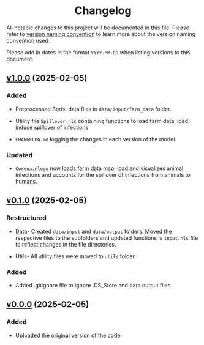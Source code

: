 <h1 align="center"> Changelog </h1>

All notable changes to this project will be documented in 
this file.
Please refer to [version naming convention](README.md#about) 
to learn more about the version naming convention used.

Please add in dates in the format `YYYY-MM-DD` when listing
versions to this document.

## [v1.0.0](https://github.com/angelina-momin/IMBIT-model/releases/tag/v1.0.0) (2025-02-05)

### Added
- Preprocessed Boris' data files in `data/input/farm_data` folder.

- Utility file `Spillover.nls` containing functions to load farm data, load induce spillover of infections

- `CHANGELOG.md` logging the changes in each version of the model. 

### Updated
- `Corona.nlogo` now loads farm data map, load and visualizes animal infections
and accounts for the spillover of infections from animals to humans.

## [v0.1.0](https://github.com/angelina-momin/IMBIT-model/releases/tag/v0.1.0) (2025-02-05)

### Restructured
- Data- Created `data/input` and `data/output` folders. 
Moved the respective files to the subfolders and updated functions is `input.nls` file to reflect changes in the file directories. 

- Utils- All utility files were moved to `utils` folder.

### Added

- Added .gitignore file to ignore .DS_Store and data output files

## [v0.0.0](https://github.com/angelina-momin/IMBIT-model/releases/tag/v0.0.0) (2025-02-05)

### Added
- Uploaded the original version of the code